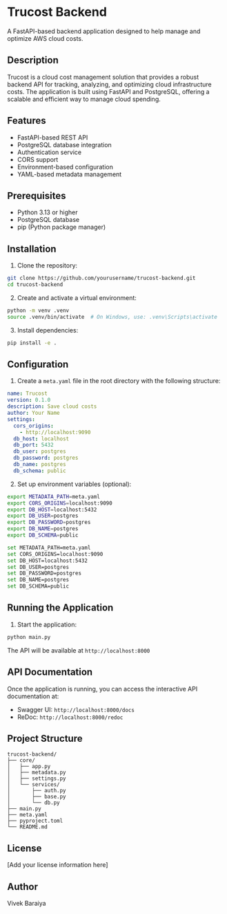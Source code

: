 # Trucost Backend

A FastAPI-based backend application designed to help manage and optimize AWS cloud costs.

## Description

Trucost is a cloud cost management solution that provides a robust backend API for tracking, analyzing, and optimizing cloud infrastructure costs. The application is built using FastAPI and PostgreSQL, offering a scalable and efficient way to manage cloud spending.

## Features

- FastAPI-based REST API
- PostgreSQL database integration
- Authentication service
- CORS support
- Environment-based configuration
- YAML-based metadata management

## Prerequisites

- Python 3.13 or higher
- PostgreSQL database
- pip (Python package manager)

## Installation

1. Clone the repository:

```bash
git clone https://github.com/yourusername/trucost-backend.git
cd trucost-backend
```

2. Create and activate a virtual environment:

```bash
python -m venv .venv
source .venv/bin/activate  # On Windows, use: .venv\Scripts\activate
```

3. Install dependencies:

```bash
pip install -e .
```

## Configuration

1. Create a `meta.yaml` file in the root directory with the following structure:

```yaml
name: Trucost
version: 0.1.0
description: Save cloud costs
author: Your Name
settings:
  cors_origins:
    - http://localhost:9090
  db_host: localhost
  db_port: 5432
  db_user: postgres
  db_password: postgres
  db_name: postgres
  db_schema: public
```

2. Set up environment variables (optional):

```bash
export METADATA_PATH=meta.yaml
export CORS_ORIGINS=localhost:9090
export DB_HOST=localhost:5432
export DB_USER=postgres
export DB_PASSWORD=postgres
export DB_NAME=postgres
export DB_SCHEMA=public
```

```bash
set METADATA_PATH=meta.yaml
set CORS_ORIGINS=localhost:9090
set DB_HOST=localhost:5432
set DB_USER=postgres
set DB_PASSWORD=postgres
set DB_NAME=postgres
set DB_SCHEMA=public
```

## Running the Application

1. Start the application:

```bash
python main.py
```

The API will be available at `http://localhost:8000`

## API Documentation

Once the application is running, you can access the interactive API documentation at:

- Swagger UI: `http://localhost:8000/docs`
- ReDoc: `http://localhost:8000/redoc`

## Project Structure

```
trucost-backend/
├── core/
│   ├── app.py
│   ├── metadata.py
│   ├── settings.py
│   └── services/
│       ├── auth.py
│       ├── base.py
│       └── db.py
├── main.py
├── meta.yaml
├── pyproject.toml
└── README.md
```

## License

[Add your license information here]

## Author

Vivek Baraiya
